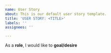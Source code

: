 ```yaml
---
name: User Story
about: This is our default user story template.
title: 'USER STORY: <TITLE>'
labels: ''
assignees: ''

---
```


As a **role**, I would like to **goal/desire**
